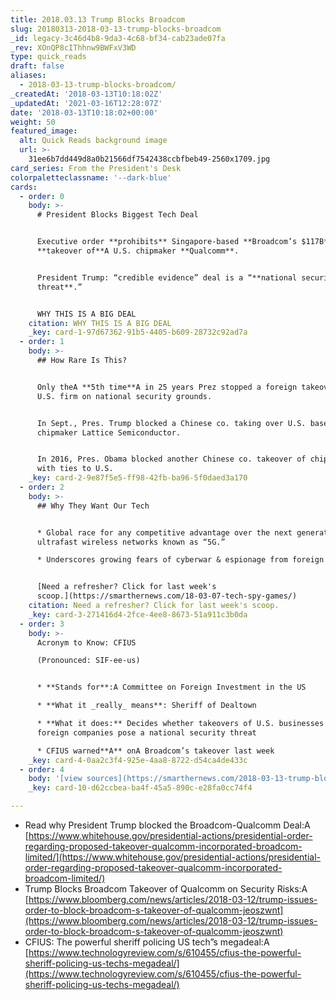 ```yaml
---
title: 2018.03.13 Trump Blocks Broadcom
slug: 20180313-2018-03-13-trump-blocks-broadcom
_id: legacy-3c46d4b8-9da3-4c68-bf34-cab23ade07fa
_rev: XOnQP8cIThhnw9BWFxV3WD
type: quick_reads
draft: false
aliases:
  - 2018-03-13-trump-blocks-broadcom/
_createdAt: '2018-03-13T10:18:02Z'
_updatedAt: '2021-03-16T12:28:07Z'
date: '2018-03-13T10:18:02+00:00'
weight: 50
featured_image:
  alt: Quick Reads background image
  url: >-
    31ee6b7dd449d8a0b21566df7542438ccbfbeb49-2560x1709.jpg
card_series: From the President's Desk
colorpaletteclassname: '--dark-blue'
cards:
  - order: 0
    body: >-
      # President Blocks Biggest Tech Deal


      Executive order **prohibits** Singapore-based **Broadcom’s $117B**
      **takeover of**A U.S. chipmaker **Qualcomm**.


      President Trump: “credible evidence” deal is a “**national security
      threat**.”


      WHY THIS IS A BIG DEAL
    citation: WHY THIS IS A BIG DEAL
    _key: card-1-97d67362-91b5-4405-b609-28732c92ad7a
  - order: 1
    body: >-
      ## How Rare Is This?


      Only theA **5th time**A in 25 years Prez stopped a foreign takeover of a
      U.S. firm on national security grounds.


      In Sept., Pres. Trump blocked a Chinese co. taking over U.S. based
      chipmaker Lattice Semiconductor.


      In 2016, Pres. Obama blocked another Chinese co. takeover of chipmaker
      with ties to U.S.
    _key: card-2-9e87f5e5-ff98-42fb-ba96-5f0daed3a170
  - order: 2
    body: >-
      ## Why They Want Our Tech


      * Global race for any competitive advantage over the next generation of
      ultrafast wireless networks known as “5G.”

      * Underscores growing fears of cyberwar & espionage from foreign powers.


      [Need a refresher? Click for last week's
      scoop.](https://smarthernews.com/18-03-07-tech-spy-games/)
    citation: Need a refresher? Click for last week's scoop.
    _key: card-3-271416d4-2fce-4ee8-8673-51a911c3b0da
  - order: 3
    body: >-
      Acronym to Know: CFIUS  

      (Pronounced: SIF-ee-us)


      * **Stands for**:A Committee on Foreign Investment in the US

      * **What it _really_ means**: Sheriff of Dealtown

      * **What it does:** Decides whether takeovers of U.S. businesses by
      foreign companies pose a national security threat

      * CFIUS warned**A** onA Broadcom’s takeover last week
    _key: card-4-0aa2c3f4-925e-4aa8-8722-d54ca4de433c
  - order: 4
    body: '[view sources](https://smarthernews.com/2018-03-13-trump-blocks-broadcom/)'
    _key: card-10-d62ccbea-ba4f-45a5-890c-e28fa0cc74f4

---
```

* Read why President Trump blocked the Broadcom-Qualcomm Deal:A [https://www.whitehouse.gov/presidential-actions/presidential-order-regarding-proposed-takeover-qualcomm-incorporated-broadcom-limited/](https://www.whitehouse.gov/presidential-actions/presidential-order-regarding-proposed-takeover-qualcomm-incorporated-broadcom-limited/)
* Trump Blocks Broadcom Takeover of Qualcomm on Security Risks:A [https://www.bloomberg.com/news/articles/2018-03-12/trump-issues-order-to-block-broadcom-s-takeover-of-qualcomm-jeoszwnt](https://www.bloomberg.com/news/articles/2018-03-12/trump-issues-order-to-block-broadcom-s-takeover-of-qualcomm-jeoszwnt)
* CFIUS: The powerful sheriff policing US tech”s megadeal:A [https://www.technologyreview.com/s/610455/cfius-the-powerful-sheriff-policing-us-techs-megadeal/](https://www.technologyreview.com/s/610455/cfius-the-powerful-sheriff-policing-us-techs-megadeal/)